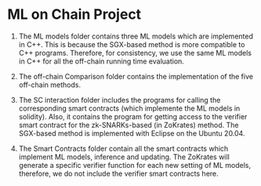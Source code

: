 # ML on Chain Project

1. The ML models folder contains three ML models which are implemented in C++. This is because the SGX-based method is more compatible to C++ programs. Therefore, for consistency, we use the same ML models in C++ for all the off-chain running time evaluation.

2. The off-chain Comparison folder contains the implementation of the five off-chain methods.

3. The SC interaction folder includes the programs for calling the corresponding smart contracts (which implemente the ML models in solidity). Also, it contains the program for getting access to the verifier smart contract for the zk-SNARKs-based (in ZoKrates) method. The SGX-based method is implemented with Eclipse on the Ubuntu 20.04.

4. The Smart Contracts folder contain all the smart contracts which implement ML models, inference and updating. The ZoKrates will generate a specific verifier function for each new setting of ML models, therefore, we do not include the verifier smart contracts here.

